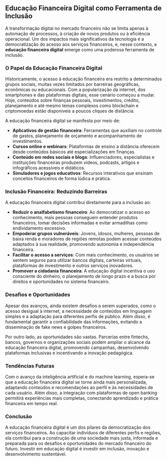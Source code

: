 ## Educação Financeira Digital como Ferramenta de Inclusão

A transformação digital no mercado financeiro não se limita apenas à automação de processos, à criação de novos produtos ou à eficiência operacional. Um dos impactos mais significativos da tecnologia é a democratização do acesso aos serviços financeiros, e, nesse contexto, a **educação financeira digital** emerge como uma poderosa ferramenta de inclusão.

### O Papel da Educação Financeira Digital

Historicamente, o acesso à educação financeira era restrito a determinados grupos sociais, muitas vezes limitados por barreiras geográficas, econômicas ou educacionais. Com a popularização da internet, dos smartphones e das plataformas digitais, esse cenário começou a mudar. Hoje, conteúdos sobre finanças pessoais, investimentos, crédito, planejamento e até mesmo temas complexos como blockchain e criptomoedas estão disponíveis a poucos cliques de distância.

A educação financeira digital se manifesta por meio de:

- **Aplicativos de gestão financeira**: Ferramentas que auxiliam no controle de gastos, planejamento de orçamento e acompanhamento de investimentos.
- **Cursos online e webinars**: Plataformas de ensino a distância oferecem desde conteúdos básicos até especializações em finanças.
- **Conteúdo em redes sociais e blogs**: Influenciadores, especialistas e instituições financeiras produzem vídeos, podcasts, artigos e infográficos acessíveis e didáticos.
- **Simuladores e jogos educativos**: Recursos interativos que ensinam conceitos financeiros de forma lúdica e prática.

### Inclusão Financeira: Reduzindo Barreiras

A educação financeira digital contribui diretamente para a inclusão ao:

- **Reduzir o analfabetismo financeiro**: Ao democratizar o acesso ao conhecimento, mais pessoas conseguem entender produtos financeiros, tomar decisões informadas e evitar armadilhas como endividamento excessivo.
- **Empoderar grupos vulneráveis**: Jovens, idosos, mulheres, pessoas de baixa renda e moradores de regiões remotas podem acessar conteúdos adaptados à sua realidade, promovendo autonomia e independência financeira.
- **Facilitar o acesso a serviços**: Com mais conhecimento, os usuários se sentem seguros para utilizar bancos digitais, carteiras virtuais, plataformas de investimento e outros serviços inovadores.
- **Promover a cidadania financeira**: A educação digital incentiva o uso consciente do dinheiro, o planejamento de longo prazo e a busca por direitos e oportunidades no sistema financeiro.

### Desafios e Oportunidades

Apesar dos avanços, ainda existem desafios a serem superados, como o acesso desigual à internet, a necessidade de conteúdos em linguagem simples e a adaptação para diferentes perfis de público. Além disso, é fundamental garantir a confiabilidade das informações, evitando a disseminação de fake news e golpes financeiros.

Por outro lado, as oportunidades são vastas. Parcerias entre fintechs, bancos, governos e organizações sociais podem ampliar o alcance da educação financeira digital, promovendo campanhas, desenvolvendo plataformas inclusivas e incentivando a inovação pedagógica.

### Tendências Futuras

Com o avanço da inteligência artificial e do machine learning, espera-se que a educação financeira digital se torne ainda mais personalizada, adaptando conteúdos e recomendações ao perfil e às necessidades de cada usuário. Além disso, a integração com plataformas de open banking permitirá experiências mais completas, conectando aprendizado e prática financeira em tempo real.

### Conclusão

A educação financeira digital é um dos pilares da democratização dos serviços financeiros. Ao capacitar indivíduos de diferentes perfis e regiões, ela contribui para a construção de uma sociedade mais justa, informada e preparada para os desafios e oportunidades do mercado financeiro do futuro. Investir em educação digital é investir em inclusão, inovação e desenvolvimento sustentável.
